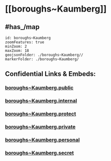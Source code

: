 # [[boroughs~Kaumberg]] 


## #has_/map  



```leaflet
id: boroughs~Kaumberg
zoomFeatures: true 
minZoom: 2 
maxZoom: 18
geojsonFolder: ./boroughs~Kaumberg//
markerFolder: ./boroughs~Kaumberg/
```




## Confidential Links & Embeds: 

### [boroughs~Kaumberg.public](/_public/\Earth\Continent\Europe\Europe~Central\Austria\Austrias_States\Niederösterreich\counties~NÖ\Lilienfeld\cities~Lilienfeld\Kaumbergboroughs~Kaumberg.public.md) 

### [boroughs~Kaumberg.internal](/_internal/\Earth\Continent\Europe\Europe~Central\Austria\Austrias_States\Niederösterreich\counties~NÖ\Lilienfeld\cities~Lilienfeld\Kaumbergboroughs~Kaumberg.internal.md) 

### [boroughs~Kaumberg.protect](/_protect/\Earth\Continent\Europe\Europe~Central\Austria\Austrias_States\Niederösterreich\counties~NÖ\Lilienfeld\cities~Lilienfeld\Kaumbergboroughs~Kaumberg.protect.md) 

### [boroughs~Kaumberg.private](/_private/\Earth\Continent\Europe\Europe~Central\Austria\Austrias_States\Niederösterreich\counties~NÖ\Lilienfeld\cities~Lilienfeld\Kaumbergboroughs~Kaumberg.private.md) 

### [boroughs~Kaumberg.personal](/_personal/\Earth\Continent\Europe\Europe~Central\Austria\Austrias_States\Niederösterreich\counties~NÖ\Lilienfeld\cities~Lilienfeld\Kaumbergboroughs~Kaumberg.personal.md) 

### [boroughs~Kaumberg.secret](/_secret/\Earth\Continent\Europe\Europe~Central\Austria\Austrias_States\Niederösterreich\counties~NÖ\Lilienfeld\cities~Lilienfeld\Kaumbergboroughs~Kaumberg.secret.md)


